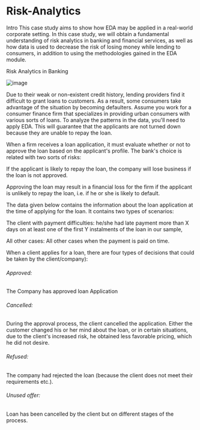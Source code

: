 # Risk-Analytics

Intro 
This case study aims to show how EDA may be applied in a real-world corporate setting.
In this case study, we will obtain a fundamental understanding of risk analytics in banking and financial services, as well as how data is used to decrease the risk of losing money while lending to consumers, in addition to using the methodologies gained in the EDA module.

Risk Analytics in Banking

![image](https://user-images.githubusercontent.com/51470326/172628011-02f07604-cd51-4474-9314-85fae0099387.png)


Due to their weak or non-existent credit history, lending providers find it difficult to grant loans to customers. As a result, some consumers take advantage of the situation by becoming defaulters. Assume you work for a consumer finance firm that specializes in providing urban consumers with various sorts of loans. To analyze the patterns in the data, you'll need to apply EDA. This will guarantee that the applicants are not turned down because they are unable to repay the loan.

 

When a firm receives a loan application, it must evaluate whether or not to approve the loan based on the applicant's profile. The bank's choice is related with two sorts of risks:

If the applicant is likely to repay the loan, the company will lose business if the loan is not approved.

Approving the loan may result in a financial loss for the firm if the applicant is unlikely to repay the loan, i.e. if he or she is likely to default.

 

The data given below contains the information about the loan application at the time of applying for the loan. It contains two types of scenarios:

The client with payment difficulties: he/she had late payment more than X days on at least one of the first Y instalments of the loan in our sample,

All other cases: All other cases when the payment is paid on time.

 

 

When a client applies for a loan, there are four types of decisions that could be taken by the client/company):

###### Approved: 
The Company has approved loan Application

###### Cancelled: 
During the approval process, the client cancelled the application. Either the customer changed his or her mind about the loan, or in certain situations, due to the client's increased risk, he obtained less favorable pricing, which he did not desire.




###### Refused: 
The company had rejected the loan (because the client does not meet their requirements etc.).

###### Unused offer:  
Loan has been cancelled by the client but on different stages of the process.


